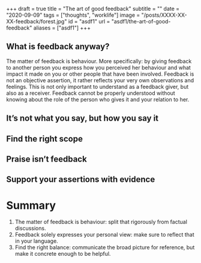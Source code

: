 +++
draft = true
title = "The art of good feedback"
subtitle = ""
date = "2020-09-09"
tags = ["thoughts", "worklife"]
image = "/posts/XXXX-XX-XX-feedback/forest.jpg"
id = "asdf1"
url = "asdf1/the-art-of-good-feedback"
aliases = ["asdf1"]
+++

## What is feedback anyway?

The matter of feedback is behaviour. More specifically: by giving feedback to another person you express how you perceived her behaviour and what impact it made on you or other people that have been involved. Feedback is not an objective assertion, it rather reflects your very own observations and feelings. This is not only important to understand as a feedback giver, but also as a receiver. Feedback cannot be properly understood without knowing about the role of the person who gives it and your relation to her.

## It’s not what you say, but how you say it

## Find the right scope

## Praise isn’t feedback

## Support your assertions with evidence


# Summary

1. The matter of feedback is behaviour: split that rigorously from factual discussions.
2. Feedback solely expresses your personal view: make sure to reflect that in your language.
3. Find the right balance: communicate the broad picture for reference, but make it concrete enough to be helpful.
